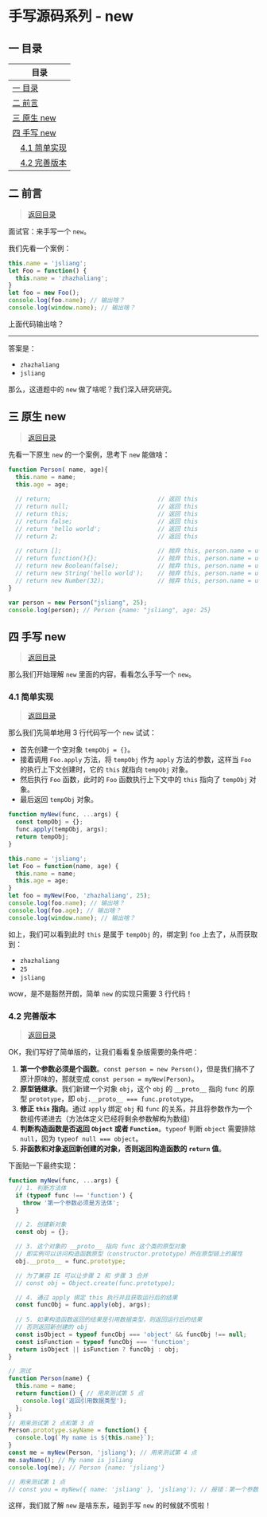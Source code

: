 手写源码系列 - new
===

<!-- 目录开始 -->
## <a name="chapter-one" id="chapter-one"></a>一 目录

| 目录 |
| --- |
| [一 目录](#chapter-one) |
| <a name="catalog-chapter-two" id="catalog-chapter-two"></a>[二 前言](#chapter-two) |
| <a name="catalog-chapter-three" id="catalog-chapter-three"></a>[三 原生 new](#chapter-three) |
| <a name="catalog-chapter-four" id="catalog-chapter-four"></a>[四 手写 new](#chapter-four) |
| &emsp;[4.1 简单实现](#chapter-four-one) |
| &emsp;[4.2 完善版本](#chapter-four-two) |
<!-- 目录结束 -->

## <a name="chapter-two" id="chapter-two"></a>二 前言

> [返回目录](#chapter-one)

面试官：来手写一个 `new`。

我们先看一个案例：

```js
this.name = 'jsliang';
let Foo = function() {
  this.name = 'zhazhaliang';
}
let foo = new Foo();
console.log(foo.name); // 输出啥？
console.log(window.name); // 输出啥？
```

上面代码输出啥？

---

答案是：

* `zhazhaliang`
* `jsliang`

那么，这道题中的 `new` 做了啥呢？我们深入研究研究。

## <a name="chapter-three" id="chapter-three"></a>三 原生 new

> [返回目录](#chapter-one)

先看一下原生 `new` 的一个案例，思考下 `new` 能做啥：

```js
function Person( name, age){
  this.name = name;
  this.age = age;
 
  // return;                              // 返回 this
  // return null;                         // 返回 this
  // return this;                         // 返回 this
  // return false;                        // 返回 this
  // return 'hello world';                // 返回 this
  // return 2;                            // 返回 this
  
  // return [];                           // 抛弃 this, person.name = undefined, 返回 新建的 []
  // return function(){};                 // 抛弃 this, person.name = undefined, 返回 新建的 function
  // return new Boolean(false);           // 抛弃 this, person.name = undefined, 返回 新建的 boolean
  // return new String('hello world');    // 抛弃 this, person.name = undefined, 返回 新建的 string
  // return new Number(32);               // 抛弃 this, person.name = undefined, 返回 新建的 number
}

var person = new Person("jsliang", 25);
console.log(person); // Person {name: "jsliang", age: 25}
```

## <a name="chapter-four" id="chapter-four"></a>四 手写 new

> [返回目录](#chapter-one)

那么我们开始理解 `new` 里面的内容，看看怎么手写一个 `new`。

### <a name="chapter-four-one" id="chapter-four-one"></a>4.1 简单实现

> [返回目录](#chapter-one)

那么我们先简单地用 3 行代码写一个 `new` 试试：

* 首先创建一个空对象 `tempObj = {}`。
* 接着调用 `Foo.apply` 方法，将 `tempObj` 作为 `apply` 方法的参数，这样当 `Foo` 的执行上下文创建时，它的 `this` 就指向 `tempObj` 对象。
* 然后执行 `Foo` 函数，此时的 `Foo` 函数执行上下文中的 `this` 指向了 `tempObj` 对象。
* 最后返回 `tempObj` 对象。

```js
function myNew(func, ...args) {
  const tempObj = {};
  func.apply(tempObj, args);
  return tempObj;
}

this.name = 'jsliang';
let Foo = function(name, age) {
  this.name = name;
  this.age = age;
}
let foo = myNew(Foo, 'zhazhaliang', 25);
console.log(foo.name); // 输出啥？
console.log(foo.age); // 输出啥？
console.log(window.name); // 输出啥？
```

如上，我们可以看到此时 `this` 是属于 `tempObj` 的，绑定到 `foo` 上去了，从而获取到：

* `zhazhaliang`
* `25`
* `jsliang`

wow，是不是豁然开朗，简单 `new` 的实现只需要 3 行代码！

### <a name="chapter-four-two" id="chapter-four-two"></a>4.2 完善版本

> [返回目录](#chapter-one)

OK，我们写好了简单版的，让我们看看复杂版需要的条件吧：

1. **第一个参数必须是个函数**。`const person = new Person()`，但是我们搞不了原汁原味的，那就变成 `const person = myNew(Person)`。
2. **原型链继承**。我们新建一个对象 `obj`，这个 `obj` 的 `__proto__` 指向 `func` 的原型 `prototype`，即 `obj.__proto__ === func.prototype`。
3. **修正 `this` 指向**。通过 `apply` 绑定 `obj` 和 `func` 的关系，并且将参数作为一个数组传递进去（方法体定义已经将剩余参数解构为数组）
4. **判断构造函数是否返回 `Object` 或者 `Function`**。`typeof` 判断 `object` 需要排除 `null`，因为 `typeof null === object`。
5. **非函数和对象返回新创建的对象，否则返回构造函数的 `return` 值**。

下面贴一下最终实现：

```js
function myNew(func, ...args) {
  // 1. 判断方法体
  if (typeof func !== 'function') {
    throw '第一个参数必须是方法体';
  }

  // 2. 创建新对象
  const obj = {};

  // 3. 这个对象的 __proto__ 指向 func 这个类的原型对象
  // 即实例可以访问构造函数原型（constructor.prototype）所在原型链上的属性
  obj.__proto__ = func.prototype;

  // 为了兼容 IE 可以让步骤 2 和 步骤 3 合并
  // const obj = Object.create(func.prototype);

  // 4. 通过 apply 绑定 this 执行并且获取运行后的结果
  const funcObj = func.apply(obj, args);
  
  // 5. 如果构造函数返回的结果是引用数据类型，则返回运行后的结果
  // 否则返回新创建的 obj
  const isObject = typeof funcObj === 'object' && funcObj !== null;
  const isFunction = typeof funcObj === 'function';
  return isObject || isFunction ? funcObj : obj;
}

// 测试
function Person(name) {
  this.name = name;
  return function() { // 用来测试第 5 点
    console.log('返回引用数据类型');
  };
}
// 用来测试第 2 点和第 3 点
Person.prototype.sayName = function() {
  console.log(`My name is ${this.name}`);
}
const me = myNew(Person, 'jsliang'); // 用来测试第 4 点
me.sayName(); // My name is jsliang
console.log(me); // Person {name: 'jsliang'}

// 用来测试第 1 点
// const you = myNew({ name: 'jsliang' }, 'jsliang'); // 报错：第一个参数必须是方法体
```

这样，我们就了解 `new` 是啥东东，碰到手写 `new` 的时候就不慌啦！
